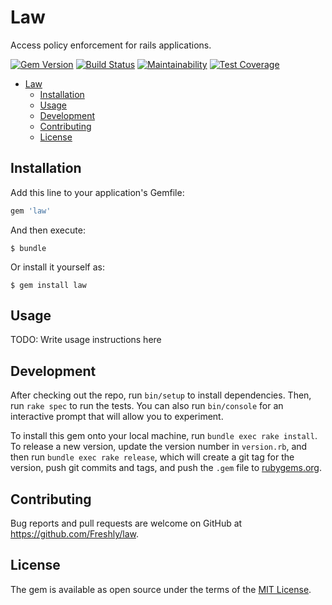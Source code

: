 # Law

Access policy enforcement for rails applications.

[![Gem Version](https://badge.fury.io/rb/law.svg)](https://badge.fury.io/rb/law)
[![Build Status](https://semaphoreci.com/api/v1/freshly/law/branches/develop/badge.svg)](https://semaphoreci.com/freshly/law)
[![Maintainability](https://api.codeclimate.com/v1/badges/c5667b201773ea79ff5e/maintainability)](https://codeclimate.com/github/Freshly/law/maintainability)
[![Test Coverage](https://api.codeclimate.com/v1/badges/c5667b201773ea79ff5e/test_coverage)](https://codeclimate.com/github/Freshly/law/test_coverage)

* [Law](#law)
  * [Installation](#installation)
  * [Usage](#usage)
  * [Development](#development)
  * [Contributing](#contributing)
  * [License](#license)

## Installation

Add this line to your application's Gemfile:

```ruby
gem 'law'
```

And then execute:

    $ bundle

Or install it yourself as:

    $ gem install law

## Usage

TODO: Write usage instructions here

## Development

After checking out the repo, run `bin/setup` to install dependencies. Then, run `rake spec` to run the tests. You can also run `bin/console` for an interactive prompt that will allow you to experiment.

To install this gem onto your local machine, run `bundle exec rake install`. To release a new version, update the version number in `version.rb`, and then run `bundle exec rake release`, which will create a git tag for the version, push git commits and tags, and push the `.gem` file to [rubygems.org](https://rubygems.org).

## Contributing

Bug reports and pull requests are welcome on GitHub at https://github.com/Freshly/law.

## License

The gem is available as open source under the terms of the [MIT License](https://opensource.org/licenses/MIT).
